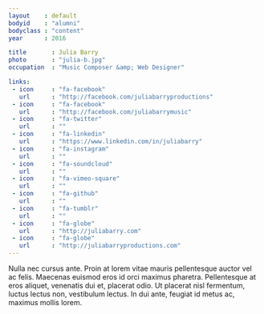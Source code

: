 ```yaml
---
layout    : default
bodyid    : "alumni"
bodyclass : "content"
year      : 2016

title       : Julia Barry
photo       : "julia-b.jpg"
occupation  : "Music Composer &amp; Web Designer"

links:
 - icon     : "fa-facebook"
   url      : "http://facebook.com/juliabarryproductions"
 - icon     : "fa-facebook"
   url      : "http://facebook.com/juliabarrymusic"
 - icon     : "fa-twitter"
   url      : ""
 - icon     : "fa-linkedin"
   url      : "https://www.linkedin.com/in/juliabarry"
 - icon     : "fa-instagram"
   url      : ""
 - icon     : "fa-soundcloud"
   url      : ""
 - icon     : "fa-vimeo-square"
   url      : ""
 - icon     : "fa-github"
   url      : ""
 - icon     : "fa-tumblr"
   url      : ""
 - icon     : "fa-globe"
   url      : "http://juliabarry.com"
 - icon     : "fa-globe"
   url      : "http://juliabarryproductions.com"
---
```


Nulla nec cursus ante. Proin at lorem vitae mauris pellentesque auctor vel ac felis. Maecenas euismod eros id orci maximus pharetra. Pellentesque at eros aliquet, venenatis dui et, placerat odio. Ut placerat nisl fermentum, luctus lectus non, vestibulum lectus. In dui ante, feugiat id metus ac, maximus mollis lorem.